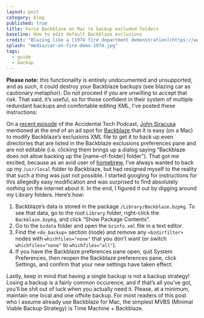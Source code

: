 ```yaml
---
layout: post
category: blog
published: true
title: Force Backblaze on Mac to backup excluded folders
baseline: How to edit default Backblaze exclusions
credit: "Blazing like a [1974 fire department demonstration](https://www.flickr.com/photos/usnationalarchives/4271777745)"
splash: "media/car-on-fire-demo-1974.jpg"
tags:
  - guide
  - backup
---
```


**Please note:** this functionality is entirely undoc&shy;umen&shy;ted and unsup&shy;ported, and as such, it could dest&shy;roy your Back&shy;blaze back&shy;ups (see blaz&shy;ing car as cau&shy;tion&shy;ary meta&shy;phor). Do not proceed if you are unwilling to accept that risk. That said, it’s useful, so for those confident in their system of multiple redundant backups and comfortable editing XML, I’ve posted these instructions:

On a [recent episode][atp-episode] of the Accidental Tech Podcast, [John Siracusa][] mentioned at the end of an ad spot for [Backblaze][] that it is easy (on a Mac) to modify Backblaze’s exclusions XML file to get it to back up even directories that are listed in the Backblaze exclusions preferences pane and are not editable (i.e. clicking them brings up a dialog saying “Backblaze does not allow backing up the [name-of-folder] folder”). That got me excited, because as an avid user of [homebrew][], I’ve always wanted to back up my `/usr/local` folder to Backblaze, but had resigned myself to the reality that such a thing was just not possible. I started googling for instructions for this allegedly easy modification and was surprised to find absolutely *nothing* on the internet about it. In the end, I figured it out by digging around my Library folders. Here’s how:

1. Backblaze’s data is stored in the package `/Library/Backblaze.bzpkg`. To see that data, go to the root `Library` folder, right-click the `Backblaze.bzpkg`, and click “Show Package Contents”.
2. Go to the `bzdata` folder and open the `bzinfo.xml` file in a text editor.
3. Find the `<do_backup>` section (node) and remove any `<bzdirfilter>` nodes with `whichfiles="none"` that you don’t want (or switch `whichfiles="none"` to `whichfiles="all"`).
4. If you have the Backblaze preferences pane open, quit System Preferences, then reopen the Backblaze preferences pane, click Settings, and confirm that your new settings have taken effect.

Lastly, keep in mind that having a single backup is not a backup strategy! Losing a backup is a fairly common occurence, and if that’s all you’ve got, you’ll be shit out of luck when you actually need it. Please, at a minimum, maintain one local and one offsite backup. For most readers of this post who I assume already use Backblaze for Mac, the simplest MVBS (Minimal Viable Backup Strategy) is Time Machine + Backblaze.

[atp-episode]: http://atp.fm/episodes/97
[John Siracusa]: http://hypercritical.co/about/
[Backblaze]: https://www.backblaze.com/atp
[homebrew]: http://brew.sh/
